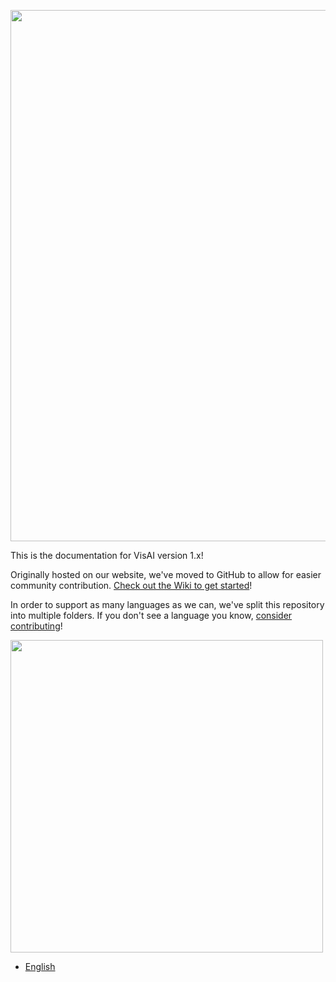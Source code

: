 <img src="https://github.com/Official-VisAI/v1-documentation/blob/main/en/src/Images/General/An%20Overview.png" width=850></img>

This is the documentation for VisAI version 1.x!

Originally hosted on our website, we've moved to GitHub to allow for easier community contribution.  [Check out the Wiki to get started](https://github.com/Official-VisAI/v1-documentation/wiki)!

In order to support as many languages as we can, we've split this repository into multiple folders. If you don't see a language you know, [consider contributing](https://github.com/Official-VisAI/v1-documentation/wiki/Portal:Contribution-Guide)!

<img src="https://github.com/Official-VisAI/v1-documentation/blob/main/en/src/Images/General/Languages.png" width=500></img>
* [English](https://github.com/Official-VisAI/v1-documentation/wiki/En:Home)

